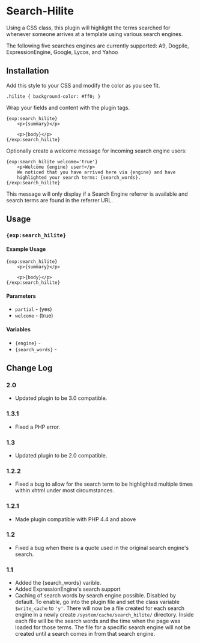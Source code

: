 # Search-Hilite

Using a CSS class, this plugin will highlight the terms searched for whenever someone arrives at a template using various search engines.

The following five searches engines are currently supported: A9, Dogpile, ExpressionEngine, Google, Lycos, and Yahoo

## Installation

Add this style to your CSS and modify the color as you see fit.
```
.hilite { background-color: #ff0; }
```

Wrap your fields and content with the plugin tags.

```
{exp:search_hilite}
	<p>{summary}</p>

	<p>{body}</p>
{/exp:search_hilite}
```

Optionally create a welcome message for incoming search engine users:

```
{exp:search_hilite welcome='true'}
	<p>Welcome {engine} user!</p>
	We noticed that you have arrived here via {engine} and have
	highlighted your search terms: {search_words}.
{/exp:search_hilite}
```

This message will only display if a Search Engine referrer is available and search terms are found in the referrer URL.

## Usage

### `{exp:search_hilite}`

#### Example Usage

```
{exp:search_hilite}
	<p>{summary}</p>

	<p>{body}</p>
{/exp:search_hilite}
```

#### Parameters

- `partial` - (yes)
- `welcome` - (true)

#### Variables

- `{engine}` - 
- `{search_words}` - 

## Change Log

### 2.0

- Updated plugin to be 3.0 compatible.

### 1.3.1

- Fixed a PHP error.

### 1.3

- Updated plugin to be 2.0 compatible.

### 1.2.2

- Fixed a bug to allow for the search term to be highlighted multiple times within xhtml under most circumstances.

### 1.2.1

- Made plugin compatible with PHP 4.4 and above

### 1.2

- Fixed a bug when there is a quote used in the original search engine's search.

### 1.1

- Added the {search_words} varible.
- Added ExpressionEngine's search support
- Caching of search words by search engine possible. Disabled by default. To enable, go into the plugin file and set the class variable `$write_cache` to `'y'`. There will now be a file created for each search engine in a newly create `/system/cache/search_hilite/` directory. Inside each file will be the search words and the time when the page was loaded for those terms. The file for a specific search engine will not be created until a search comes in from that search engine.
